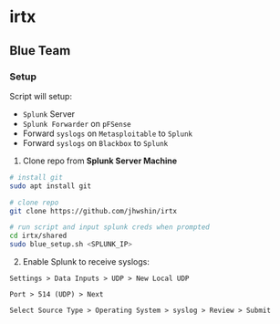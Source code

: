 # irtx


## Blue Team

### Setup

Script will setup:
 - `Splunk` Server
 - `Splunk Forwarder` on `pFSense`
 - Forward `syslogs` on `Metasploitable` to `Splunk`
 - Forward `syslogs` on `Blackbox` to `Splunk`

1. Clone repo from __Splunk Server Machine__
```bash
# install git
sudo apt install git

# clone repo
git clone https://github.com/jhwshin/irtx

# run script and input splunk creds when prompted
cd irtx/shared
sudo blue_setup.sh <SPLUNK_IP>
```

2. Enable Splunk to receive syslogs:

`Settings > Data Inputs > UDP > New Local UDP`

`Port > 514 (UDP) > Next`

`Select Source Type > Operating System > syslog > Review > Submit`